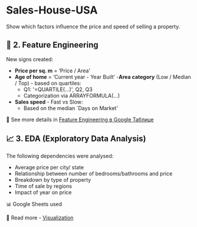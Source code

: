 # Sales-House-USA
Show which factors influence the price and speed of selling a property.
## 📐 2. Feature Engineering

New signs created:

- **Price per sq. m** = ‘Price / Area’
- **Age of home** = ‘Current year - Year Built’
-**Area category** (Low / Median / Top) - based on quartiles:
  - Q1: '=QUARTILE(...)', Q2, Q3
  - Categorization via ARRAYFORMULA(...)
- **Sales speed** - Fast vs Slow:
  - Based on the median `Days on Market’

📄 See more details in [Feature Engineering в Google Таблице](https://docs.google.com/spreadsheets/d/1aBOW2PClKZx7JJnHqUM_PQJkWhDc8Kmuj6VcTnFED0I/edit?usp=sharing) 

## 📈 3. EDA (Exploratory Data Analysis)

The following dependencies were analysed:

- Average price per city/ state
- Relationship between number of bedrooms/bathrooms and price
- Breakdown by type of property
- Time of sale by regions
- Impact of year on price

📊 Google Sheets used 

📄 Read more - [Visualization](https://docs.google.com/spreadsheets/d/1aBOW2PClKZx7JJnHqUM_PQJkWhDc8Kmuj6VcTnFED0I/edit?usp=sharing)
